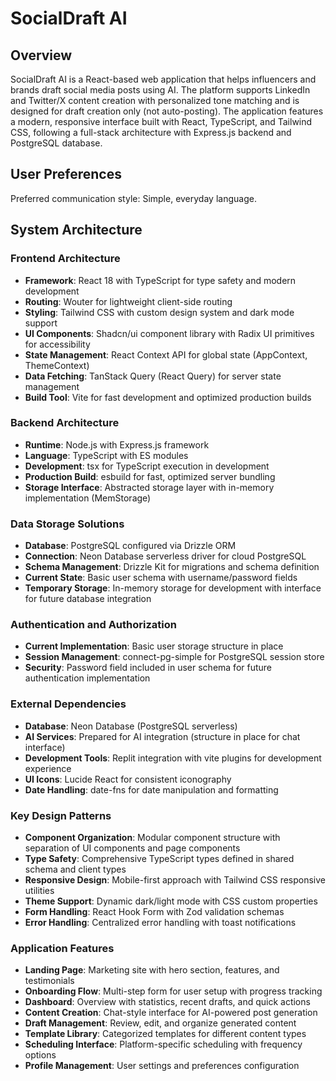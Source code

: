 # SocialDraft AI

## Overview

SocialDraft AI is a React-based web application that helps influencers and brands draft social media posts using AI. The platform supports LinkedIn and Twitter/X content creation with personalized tone matching and is designed for draft creation only (not auto-posting). The application features a modern, responsive interface built with React, TypeScript, and Tailwind CSS, following a full-stack architecture with Express.js backend and PostgreSQL database.

## User Preferences

Preferred communication style: Simple, everyday language.

## System Architecture

### Frontend Architecture
- **Framework**: React 18 with TypeScript for type safety and modern development
- **Routing**: Wouter for lightweight client-side routing
- **Styling**: Tailwind CSS with custom design system and dark mode support
- **UI Components**: Shadcn/ui component library with Radix UI primitives for accessibility
- **State Management**: React Context API for global state (AppContext, ThemeContext)
- **Data Fetching**: TanStack Query (React Query) for server state management
- **Build Tool**: Vite for fast development and optimized production builds

### Backend Architecture
- **Runtime**: Node.js with Express.js framework
- **Language**: TypeScript with ES modules
- **Development**: tsx for TypeScript execution in development
- **Production Build**: esbuild for fast, optimized server bundling
- **Storage Interface**: Abstracted storage layer with in-memory implementation (MemStorage)

### Data Storage Solutions
- **Database**: PostgreSQL configured via Drizzle ORM
- **Connection**: Neon Database serverless driver for cloud PostgreSQL
- **Schema Management**: Drizzle Kit for migrations and schema definition
- **Current State**: Basic user schema with username/password fields
- **Temporary Storage**: In-memory storage for development with interface for future database integration

### Authentication and Authorization
- **Current Implementation**: Basic user storage structure in place
- **Session Management**: connect-pg-simple for PostgreSQL session store
- **Security**: Password field included in user schema for future authentication implementation

### External Dependencies
- **Database**: Neon Database (PostgreSQL serverless)
- **AI Services**: Prepared for AI integration (structure in place for chat interface)
- **Development Tools**: Replit integration with vite plugins for development experience
- **UI Icons**: Lucide React for consistent iconography
- **Date Handling**: date-fns for date manipulation and formatting

### Key Design Patterns
- **Component Organization**: Modular component structure with separation of UI components and page components
- **Type Safety**: Comprehensive TypeScript types defined in shared schema and client types
- **Responsive Design**: Mobile-first approach with Tailwind CSS responsive utilities
- **Theme Support**: Dynamic dark/light mode with CSS custom properties
- **Form Handling**: React Hook Form with Zod validation schemas
- **Error Handling**: Centralized error handling with toast notifications

### Application Features
- **Landing Page**: Marketing site with hero section, features, and testimonials
- **Onboarding Flow**: Multi-step form for user setup with progress tracking
- **Dashboard**: Overview with statistics, recent drafts, and quick actions
- **Content Creation**: Chat-style interface for AI-powered post generation
- **Draft Management**: Review, edit, and organize generated content
- **Template Library**: Categorized templates for different content types
- **Scheduling Interface**: Platform-specific scheduling with frequency options
- **Profile Management**: User settings and preferences configuration